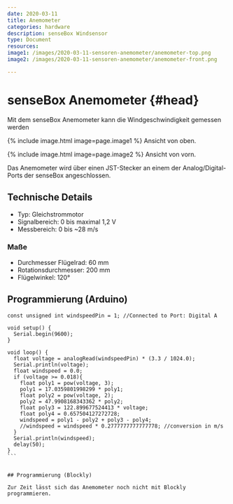 ```yaml
---
date: 2020-03-11
title: Anemometer
categories: hardware
description: senseBox Windsensor
type: Document
resources:
image1: /images/2020-03-11-sensoren-anemometer/anemometer-top.png
image2: /images/2020-03-11-sensoren-anemometer/anemometer-front.png

---
```


# senseBox Anemometer {#head}

Mit dem senseBox Anemometer kann die Windgeschwindigkeit gemessen werden

{% include image.html image=page.image1 %}
Ansicht von oben.

{% include image.html image=page.image2 %}
Ansicht von vorn.

Das Anemometer wird über einen JST-Stecker an einem der Analog/Digital-Ports der senseBox angeschlossen.

## Technische Details
- Typ: Gleichstrommotor
- Signalbereich: 0 bis maximal 1,2 V
- Messbereich: 0 bis ~28 m/s

### Maße
- Durchmesser Flügelrad: 60 mm
- Rotationsdurchmesser: 200 mm
- Flügelwinkel: 120°

## Programmierung (Arduino)
````
const unsigned int windspeedPin = 1; //Connected to Port: Digital A

void setup() {
  Serial.begin(9600);
}

void loop() {
  float voltage = analogRead(windspeedPin) * (3.3 / 1024.0);
  Serial.println(voltage);
  float windspeed = 0.0;
  if (voltage >= 0.018){
    float poly1 = pow(voltage, 3);
    poly1 = 17.0359801998299 * poly1;
    float poly2 = pow(voltage, 2);
    poly2 = 47.9908168343362 * poly2;
    float poly3 = 122.899677524413 * voltage;
    float poly4 = 0.657504127272728;
    windspeed = poly1 - poly2 + poly3 - poly4;
    //windspeed = windspeed * 0.2777777777777778; //conversion in m/s
  }
  Serial.println(windspeed);
  delay(50);
}
```


## Programmierung (Blockly)

Zur Zeit lässt sich das Anemometer noch nicht mit Blockly programmieren.